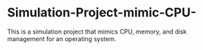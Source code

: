 # Simulation-Project-mimic-CPU-
This is a simulation project that mimics CPU, memory, and disk management for an operating system.
